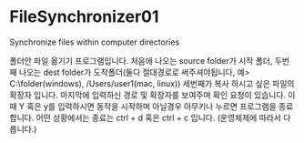 # FileSynchronizer01
Synchronize files within computer directories

폴더안 파일 옮기기 프로그램입니다.
처음에 나오는 source folder가 시작 폴더, 
두번째 나오는 dest folder가 도착폴더(둘다 절대경로로 써주셔야됩니다, 예> C:\folder(windows), /Users/user1(mac, linux)) 
세번째가 복사 하시고 싶은 파일의 확장자 입니다.
마지막에 입력하신 경로 및 확장자를 보여주며 확인 요청이 있습니다. 
이때 Y 혹은 y를 입력하시면 동작을 시작하며 아닐경우 아무키나 누르면 프로그램을 종료합니다.
어떤 상황에서는 종료는 ctrl + d 혹은 ctrl + c 입니다. (운영체제에 따라서 다릅니다.)
 